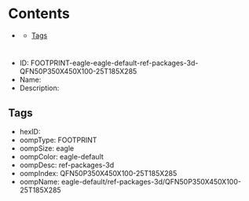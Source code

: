 



Contents
========

* [](#)
	* [Tags](#tags)

# 

- ID: FOOTPRINT-eagle-eagle-default-ref-packages-3d-QFN50P350X450X100-25T185X285
- Name: 
- Description: 

## Tags

- hexID: 
- oompType: FOOTPRINT
- oompSize: eagle
- oompColor: eagle-default
- oompDesc: ref-packages-3d
- oompIndex: QFN50P350X450X100-25T185X285
- oompName: eagle-default/ref-packages-3d/QFN50P350X450X100-25T185X285
